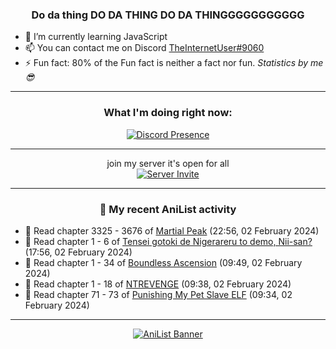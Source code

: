 <div align="center">

### Do da thing DO DA THING DO DA THINGGGGGGGGGGG
</div>

- 🌱 I’m currently learning JavaScript
- 📫 You can contact me on Discord [TheInternetUser#9060](https://discord.com/users/534117072796385300)
- ⚡ Fun fact: 80% of the Fun fact is neither a fact nor fun. _Statistics by me 😎_
<hr>

<div align="center">

### What I'm doing right now:
[![Discord Presence](https://lanyard.cnrad.dev/api/534117072796385300)](https://discord.com/users/534117072796385300)
<hr>

join my server it's open for all <br>
[![Server Invite](https://invidget.switchblade.xyz/bfYgVHxrSs)](https://discord.gg/bfYgVHxrSs)

<hr>
  
### 🌸 My recent AniList activity

</div>

<!-- ANILIST_ACTIVITY:start -->

-   📖 Read chapter 3325 - 3676 of [Martial Peak](https://anilist.co/manga/104494) (22:56, 02 February 2024)
-   📖 Read chapter 1 - 6 of [Tensei gotoki de Nigerareru to demo, Nii-san?](https://anilist.co/manga/126078) (17:56, 02 February 2024)
-   📖 Read chapter 1 - 34 of [Boundless Ascension](https://anilist.co/manga/159439) (09:49, 02 February 2024)
-   📖 Read chapter 1 - 18 of [NTREVENGE](https://anilist.co/manga/167427) (09:38, 02 February 2024)
-   📖 Read chapter 71 - 73 of [Punishing My Pet Slave ELF](https://anilist.co/manga/143102) (09:34, 02 February 2024)

<!-- ANILIST_ACTIVITY:end -->
<hr>

<div align="center">

[![AniList Banner](https://img.anili.st/User/929966)](https://anilist.co/user/TheInternetUser)

<!-- ![Profile views](https://gpvc.arturio.dev/TheInternetUse7) Since 2023-01-09 -->
<br>


</div>
